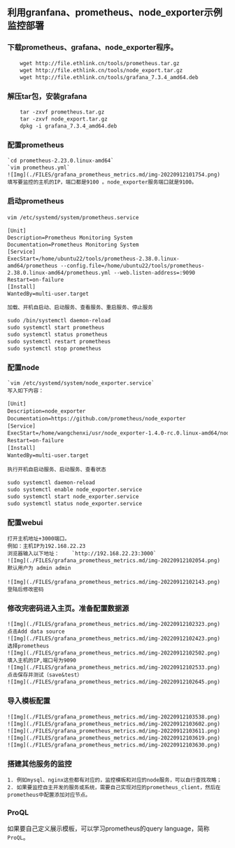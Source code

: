## 利用granfana、prometheus、node_exporter示例监控部署

### 下载prometheus、grafana、node_exporter程序。
```shell
    wget http://file.ethlink.cn/tools/prometheus.tar.gz
    wget http://file.ethlink.cn/tools/node_export.tar.gz
    wget http://file.ethlink.cn/tools/grafana_7.3.4_amd64.deb
```

### 解压tar包，安装grafana
```shell
    tar -zxvf prometheus.tar.gz
    tar -zxvf node_export.tar.gz
    dpkg -i grafana_7.3.4_amd64.deb
```
### 配置prometheus
    `cd prometheus-2.23.0.linux-amd64`
    `vim prometheus.yml`
    ![Img](./FILES/grafana_prometheus_metrics.md/img-20220912101754.png)
    填写要监控的主机的IP，端口都是9100 。node_exporter服务端口就是9100。

### 启动prometheus
   `vim /etc/systemd/system/prometheus.service`
```shell
[Unit]
Description=Prometheus Monitoring System
Documentation=Prometheus Monitoring System
[Service]
ExecStart=/home/ubuntu22/tools/prometheus-2.38.0.linux-amd64/prometheus --config.file=/home/ubuntu22/tools/prometheus-2.38.0.linux-amd64/prometheus.yml --web.listen-address=:9090
Restart=on-failure
[Install]
WantedBy=multi-user.target
```
    加载、开机自启动、启动服务、查看服务、重启服务、停止服务
```shell
sudo /bin/systemctl daemon-reload
sudo systemctl start prometheus
sudo systemctl status prometheus
sudo systemctl restart prometheus
sudo systemctl stop prometheus
```


### 配置node
    `vim /etc/systemd/system/node_exporter.service`
    写入如下内容：
```tex
[Unit]
Description=node_exporter
Documentation=https://github.com/prometheus/node_exporter
[Service]
ExecStart=/home/wangchenxi/usr/node_exporter-1.4.0-rc.0.linux-amd64/node_exporter --collector.systemd --collector.processes
Restart=on-failure
[Install]
WantedBy=multi-user.target
```
    执行开机自启动服务、启动服务、查看状态
```shell
sudo systemctl daemon-reload
sudo systemctl enable node_exporter.service 
sudo systemctl start node_exporter.service 
sudo systemctl status node_exporter.service
```


### 配置webui
    打开主机地址+3000端口。
    例如：主机IP为192.168.22.23
    浏览器输入以下地址：    `http://192.168.22.23:3000`
    ![Img](./FILES/grafana_prometheus_metrics.md/img-20220912102054.png)
    默认用户为 admin admin

    ![Img](./FILES/grafana_prometheus_metrics.md/img-20220912102143.png)
    登陆后修改密码


### 修改完密码进入主页。准备配置数据源
    ![Img](./FILES/grafana_prometheus_metrics.md/img-20220912102323.png)
    点击Add data source
    ![Img](./FILES/grafana_prometheus_metrics.md/img-20220912102423.png)
    选择prometheus
    ![Img](./FILES/grafana_prometheus_metrics.md/img-20220912102502.png)
    填入主机的IP,端口号为9090
    ![Img](./FILES/grafana_prometheus_metrics.md/img-20220912102533.png)
    点击保存并测试（save&test）
    ![Img](./FILES/grafana_prometheus_metrics.md/img-20220912102645.png)

### 导入模板配置
    ![Img](./FILES/grafana_prometheus_metrics.md/img-20220912103538.png)
    ![Img](./FILES/grafana_prometheus_metrics.md/img-20220912103602.png)
    ![Img](./FILES/grafana_prometheus_metrics.md/img-20220912103611.png)
    ![Img](./FILES/grafana_prometheus_metrics.md/img-20220912103619.png)
    ![Img](./FILES/grafana_prometheus_metrics.md/img-20220912103630.png)


### 搭建其他服务的监控
    1. 例如mysql、nginx这些都有对应的，监控模板和对应的node服务，可以自行查找攻略；
    2. 如果要监控自主开发的服务或系统，需要自己实现对应的prometheus_client，然后在prometheus中配置添加对应节点。

### ProQL
 如果要自己定义展示模板，可以学习prometheus的query language，简称`ProQL`。

